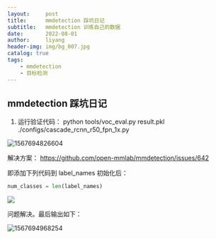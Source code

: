 ```yaml
---
layout:     post
title:      mmdetection 踩坑日记
subtitle:   mmdetection 训练自己的数据
date:       2022-08-01
author:     liyang
header-img: img/bg_007.jpg
catalog: true
tags:
    - mmdetection
    - 目标检测
---
```


## mmdetection 踩坑日记

1. 运行验证代码： python tools/voc_eval.py result.pkl ./configs/cascade_rcnn_r50_fpn_1x.py

![1567694826604](C:\Users\Lenovo\AppData\Roaming\Typora\typora-user-images\1567694826604.png)

解决方案： https://github.com/open-mmlab/mmdetection/issues/642

即添加下列代码到 label_names 初始化后：

```python
num_classes = len(label_names)
```

![](https://i.loli.net/2019/09/05/AFCKzZmjLlQdsg4.jpg)

问题解决。最后输出如下：

![1567694968254](C:\Users\Lenovo\AppData\Roaming\Typora\typora-user-images\1567694968254.png)

